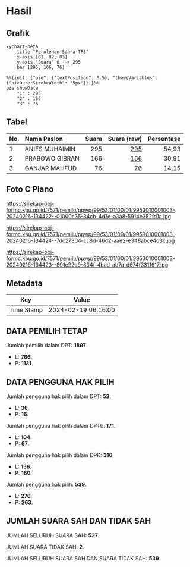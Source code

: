 # Hasil

## Grafik

```mermaid
xychart-beta
    title "Perolehan Suara TPS"
    x-axis [01, 02, 03]
    y-axis "Suara" 0 --> 295
    bar [295, 166, 76]
```

```mermaid
%%{init: {"pie": {"textPosition": 0.5}, "themeVariables": {"pieOuterStrokeWidth": "5px"}} }%%
pie showData
    "1" : 295
    "2" : 166
    "3" : 76
```

## Tabel

| No. | Nama Paslon    | Suara | Suara (raw) | Persentase |
|:--- |:-------------- | -----:| -----------:| ----------:|
| 1   | ANIES MUHAIMIN | 295   | [295][p-1]  | 54,93      |
| 2   | PRABOWO GIBRAN | 166   | [166][p-2]  | 30,91      |
| 3   | GANJAR MAHFUD  | 76    | [76][p-3]   | 14,15      |


[p-1]: https://github.com/gigit-pemilu/pemilu-2024-99-luar-negeri/blob/main/pilpres/hitung-suara/sub/99-luar-negeri/sub/53-jeddah-arab-saudi/sub/01-jeddah-arab-saudi/sub/0001-jeddah-arab-saudi/sub/003-tps/sub/paslon-1.txt
[p-2]: https://github.com/gigit-pemilu/pemilu-2024-99-luar-negeri/blob/main/pilpres/hitung-suara/sub/99-luar-negeri/sub/53-jeddah-arab-saudi/sub/01-jeddah-arab-saudi/sub/0001-jeddah-arab-saudi/sub/003-tps/sub/paslon-2.txt
[p-3]: https://github.com/gigit-pemilu/pemilu-2024-99-luar-negeri/blob/main/pilpres/hitung-suara/sub/99-luar-negeri/sub/53-jeddah-arab-saudi/sub/01-jeddah-arab-saudi/sub/0001-jeddah-arab-saudi/sub/003-tps/sub/paslon-3.txt

## Foto C Plano

https://sirekap-obj-formc.kpu.go.id/7571/pemilu/ppwp/99/53/01/00/01/9953010001003-20240216-134422--01000c35-34cb-4d7e-a3a8-5914e252fd1a.jpg

https://sirekap-obj-formc.kpu.go.id/7571/pemilu/ppwp/99/53/01/00/01/9953010001003-20240216-134424--7dc27304-cc8d-46d2-aae2-e348abce4d3c.jpg

https://sirekap-obj-formc.kpu.go.id/7571/pemilu/ppwp/99/53/01/00/01/9953010001003-20240216-134423--891e22b9-834f-4bad-ab7a-d674f3311617.jpg


## Metadata

| Key        | Value               |
| ---------- | ------------------- |
| Time Stamp | 2024-02-19 06:16:00 |


## DATA PEMILIH TETAP

Jumlah pemilih dalam DPT: **1897**.
 * L: **766**.
 * P: **1131**.

## DATA PENGGUNA HAK PILIH

Jumlah pengguna hak pilih dalam DPT: **52**.
 * L: **36**.
 * P: **16**.

Jumlah pengguna hak pilih dalam DPTb: **171**.
 * L: **104**.
 * P: **67**.

Jumlah pengguna hak pilih dalam DPK: **316**.
 * L: **136**.
 * P: **180**.

Jumlah pengguna hak pilih: **539**.
 * L: **276**.
 * P: **263**.

## JUMLAH SUARA SAH DAN TIDAK SAH

JUMLAH SELURUH SUARA SAH: **537**.

JUMLAH SUARA TIDAK SAH: **2**.

JUMLAH SELURUH SUARA SAH DAN SUARA TIDAK SAH: **539**.



